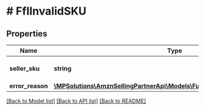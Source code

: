 # # FfIInvalidSKU

## Properties

Name | Type | Description | Notes
------------ | ------------- | ------------- | -------------
**seller_sku** | **string** | The seller SKU of the item. | [optional]
**error_reason** | [**\MPSolutions\AmznSellingPartnerApi\Models\FulfillmentInbound\FfIErrorReason**](FfIErrorReason.md) |  | [optional]

[[Back to Model list]](../../README.md#models) [[Back to API list]](../../README.md#endpoints) [[Back to README]](../../README.md)
